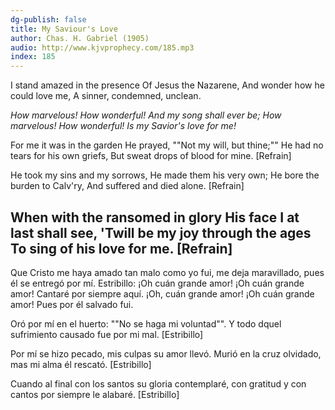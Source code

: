 ```yaml
---
dg-publish: false
title: My Saviour's Love
author: Chas. H. Gabriel (1905)
audio: http://www.kjvprophecy.com/185.mp3
index: 185
---
```


I stand amazed in the presence
Of Jesus the Nazarene,
And wonder how he could love me,
A sinner, condemned, unclean.

*How marvelous! How wonderful!
And my song shall ever be;
How marvelous! How wonderful!
Is my Savior's love for me!*

For me it was in the garden
He prayed, ""Not my will, but thine;""
He had no tears for his own griefs,
But sweat drops of blood for mine. [Refrain]

He took my sins and my sorrows,
He made them his very own;
He bore the burden to Calv'ry,
And suffered and died alone. [Refrain]

When with the ransomed in glory
His face I at last shall see,
'Twill be my joy through the ages
To sing of his love for me. [Refrain]
---
Que Cristo me haya amado
tan malo como yo fui,
me deja maravillado,
pues él se entregó por mí.
Estribillo:
¡Oh cuán grande amor! ¡Oh cuán grande amor!
Cantaré por siempre aquí.
¡Oh, cuán grande amor! ¡Oh cuán grande amor!
Pues por él salvado fui.

Oró por mí en el huerto:
""No se haga mi voluntad"".
Y todo dquel sufrimiento
causado fue por mi mal. [Estribillo]

Por mí se hizo pecado,
mis culpas su amor llevó.
Murió en la cruz olvidado,
mas mi alma él rescató. [Estribillo]

Cuando al final con los santos
su gloria contemplaré,
con gratitud y con cantos
por siempre le alabaré. [Estribillo]